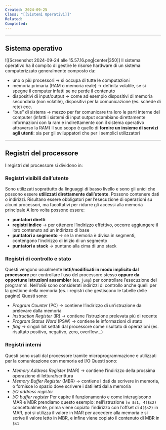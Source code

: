 ```yaml
---
Created: 2024-09-25
Class: "[[Sistemi Operativi]]"
Related: 
Completed:
---
```

---
## Sistema operativo
![[Screenshot 2024-09-24 alle 15.57.16.png|center|350]]
Il sistema operativo ha il compito di  gestire le risorse hardware di un sistema computerizzato generalmente composto da:
- uno o più processori → si occupa di tutte le computazioni
- memoria primaria (RAM o memoria reale) → definita volatile, se si spegne il computer infatti se ne perde il contenuto
- dispositivi  di input/output → come ad esempio dispositivi di memoria secondaria (non volatile), dispositivi per la comunicazione (es. schede di rete) ecc.
- “bus” di sistema → mezzo per far comunicare tra loro le parti interne del computer (infatti i sistemi di input output scambiano direttamente informazioni con la ram e indirettamente con il sistema operativo attraverso la RAM)
Il suo scopo è quello di **fornire un insieme di servizi agli utenti**: sia per gli sviluppatori che per i semplici utilizzatori

---
## Registri del processore
I registri del processore si dividono in:
### Registri visibili dall’utente
Sono utilizzati soprattutto da linguaggi di basso livello e sono gli unici che possono essere **utilizzati direttamente dall’utente**. Possono contenere dati o indirizzi.
Risultano essere obbligatori per l’esecuzione di operazioni su alcuni processori, ma facoltativi per ridurre gli accessi alla memoria principale
A loro volta possono essere:
- **puntatori diretti**
- **registri indice** → per ottenere l’indirizzo effettivo, occorre aggiungere il loro contenuto ad un indirizzo di base
- **puntatori a segmento** → se la memoria è divisa in segmenti, contengono l’indirizzo di inizio di un segmento
- **puntatori a stack** → puntano alla cima di uno stack

### Registri di controllo e stato
Questi vengono usualmente **letti/modificati in modo implicito dal processore** per controllare l’uso del processore stesso **oppure da opportune istruzioni assembler** (es. `jump`) per controllare l’esecuzione dei programmi.
Nell’x86 sono considerati indirizzi di controllo anche quelli per la gestione della memoria (es. i registri che gestiscono le tabelle delle pagine)
Questi sono:
- *Program Counter* (PC) → contiene l’indirizzo di un’istruzione da prelevare dalla memoria
- *Instruction Register* (IR) → contiene l’istruzione prelevata più di recente
- *Program Status Word* (PSW) → contiene le informazioni di stato 
- *flag* → singoli bit settati dal processore come risultato di operazioni (es. risultato positivo, negativo, zero, overflow…)

### Registri interni
Questi sono usati dal processore tramite microprogrammazione e utilizzati per la comunicazione con memoria ed I/O
Questi sono:
- *Memory Address Register* (MAR) → contiene l’indirizzo della prossima operazione di lettura/scrittura
- *Memory Buffer Register* (MBR) → contiene i dati da scrivere in memoria, o fornisce lo spazio dove scrivere i dati letti dalla memoria
- *I/O address register*
- *I/O buffer register*
Per capire il funzionamento e come interagiscono MAR e MBR prendiamo questo esempio: nell’istruzione `lw $s1, 4($s2)` concettualmente, prima viene copiato l’indirizzo con l’offset di `4($s2)` in MAR, poi si utilizza il valore in MAR per accedere alla memoria e si scrive il valore letto in MBR, e infine viene copiato il contenuto di MBR in `$s1`